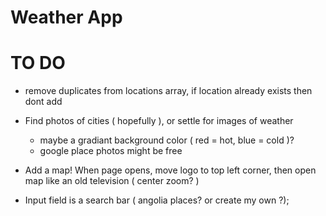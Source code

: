 # Weather App

# TO DO

- remove duplicates from locations array, if location already exists then dont add

- Find photos of cities ( hopefully ), or settle for images of weather 
  - maybe a gradiant background color ( red = hot, blue = cold )?
  - google place photos might be free

- Add a map! When page opens, move logo to top left corner, then open map like an old television ( center zoom? )

- Input field is a search bar ( angolia places? or create my own ?);